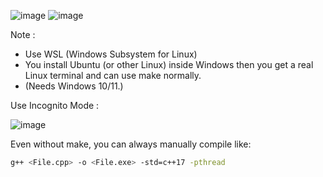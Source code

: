 ![image](https://github.com/user-attachments/assets/c763b229-ee0b-47ed-9152-99170c9b3559)
![image](https://github.com/user-attachments/assets/13edd3f0-3e3b-4f5f-ad5d-00c5325abe3b)

Note : 
- Use WSL (Windows Subsystem for Linux)
- You install Ubuntu (or other Linux) inside Windows then you get a real Linux terminal and can use make normally.
- (Needs Windows 10/11.)

Use Incognito Mode : 

![image](https://github.com/user-attachments/assets/20260346-626d-4e2d-812f-f1f824c09b1f)

Even without make, you can always manually compile like:

```sh
g++ <File.cpp> -o <File.exe> -std=c++17 -pthread
```
